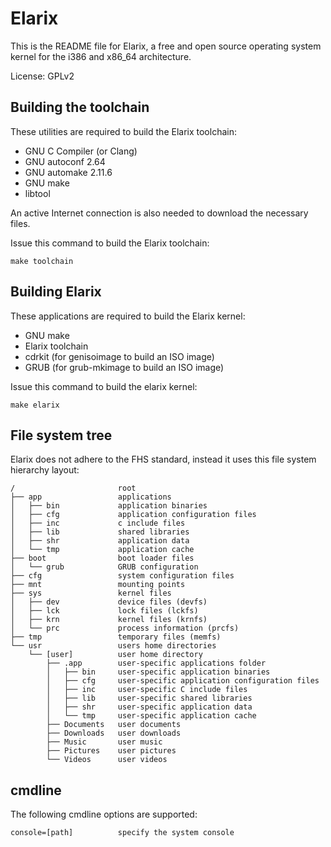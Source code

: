 # Elarix

This is the README file for Elarix, a free and open source operating system
kernel for the i386 and x86\_64 architecture.

License: GPLv2


## Building the toolchain

These utilities are required to build the Elarix toolchain:

* GNU C Compiler (or Clang)
* GNU autoconf 2.64
* GNU automake 2.11.6
* GNU make
* libtool

An active Internet connection is also needed to download the necessary files.

Issue this command to build the Elarix toolchain:

	make toolchain


## Building Elarix

These applications are required to build the Elarix kernel:
* GNU make
* Elarix toolchain
* cdrkit (for genisoimage to build an ISO image)
* GRUB (for grub-mkimage to build an ISO image)

Issue this command to build the elarix kernel:

	make elarix


## File system tree

Elarix does not adhere to the FHS standard, instead it uses this
file system hierarchy layout:

	/                       root
	├── app                 applications
	│   ├── bin             application binaries
	│   ├── cfg             application configuration files
	│   ├── inc             c include files
	│   ├── lib             shared libraries
	│   ├── shr             application data
	│   └── tmp             application cache
	├── boot                boot loader files
	│   └── grub            GRUB configuration
	├── cfg                 system configuration files
	├── mnt                 mounting points
	├── sys                 kernel files
	│   ├── dev             device files (devfs)
	│   ├── lck             lock files (lckfs)
	│   ├── krn             kernel files (krnfs)
	│   └── prc             process information (prcfs)
	├── tmp                 temporary files (memfs)
	└── usr                 users home directories
	    └── [user]          user home directory
	        ├── .app        user-specific applications folder
	        │   ├── bin     user-specific application binaries
	        │   ├── cfg     user-specific application configuration files
	        │   ├── inc     user-specific C include files
	        │   ├── lib     user-specific shared libraries
	        │   ├── shr     user-specific application data
	        │   └── tmp     user-specific application cache
	        ├── Documents   user documents
	        ├── Downloads   user downloads
	        ├── Music       user music
	        ├── Pictures    user pictures
	        └── Videos      user videos

## cmdline

The following cmdline options are supported:

	console=[path]          specify the system console
